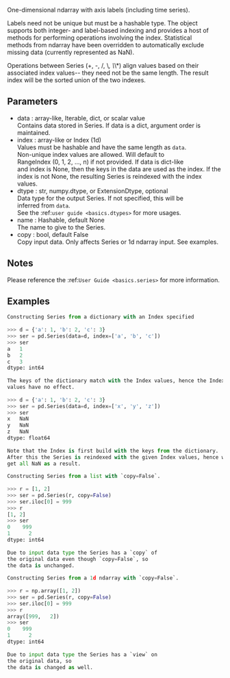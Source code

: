 One-dimensional ndarray with axis labels (including time series).  
  
Labels need not be unique but must be a hashable type. The object  
supports both integer- and label-based indexing and provides a host of  
methods for performing operations involving the index. Statistical  
methods from ndarray have been overridden to automatically exclude  
missing data (currently represented as NaN).  
  
Operations between Series (+, -, /, \\*, \\*\\*) align values based on their  
associated index values-- they need not be the same length. The result  
index will be the sorted union of the two indexes.  
  
## Parameters  
* data : array-like, Iterable, dict, or scalar value  
    Contains data stored in Series. If data is a dict, argument order is  
    maintained.  
* index : array-like or Index (1d)  
    Values must be hashable and have the same length as `data`.  
    Non-unique index values are allowed. Will default to  
    RangeIndex (0, 1, 2, ..., n) if not provided. If data is dict-like  
    and index is None, then the keys in the data are used as the index. If the  
    index is not None, the resulting Series is reindexed with the index values.  
* dtype : str, numpy.dtype, or ExtensionDtype, optional  
    Data type for the output Series. If not specified, this will be  
    inferred from `data`.  
    See the :ref:`user guide <basics.dtypes>` for more usages.  
* name : Hashable, default None  
    The name to give to the Series.  
* copy : bool, default False  
    Copy input data. Only affects Series or 1d ndarray input. See examples.  
  
## Notes  
Please reference the :ref:`User Guide <basics.series>` for more information.  
  
## Examples  
```python  
Constructing Series from a dictionary with an Index specified  
  
>>> d = {'a': 1, 'b': 2, 'c': 3}  
>>> ser = pd.Series(data=d, index=['a', 'b', 'c'])  
>>> ser  
a   1  
b   2  
c   3  
dtype: int64  
  
The keys of the dictionary match with the Index values, hence the Index  
values have no effect.  
  
>>> d = {'a': 1, 'b': 2, 'c': 3}  
>>> ser = pd.Series(data=d, index=['x', 'y', 'z'])  
>>> ser  
x   NaN  
y   NaN  
z   NaN  
dtype: float64  
  
Note that the Index is first build with the keys from the dictionary.  
After this the Series is reindexed with the given Index values, hence we  
get all NaN as a result.  
  
Constructing Series from a list with `copy=False`.  
  
>>> r = [1, 2]  
>>> ser = pd.Series(r, copy=False)  
>>> ser.iloc[0] = 999  
>>> r  
[1, 2]  
>>> ser  
0    999  
1      2  
dtype: int64  
  
Due to input data type the Series has a `copy` of  
the original data even though `copy=False`, so  
the data is unchanged.  
  
Constructing Series from a 1d ndarray with `copy=False`.  
  
>>> r = np.array([1, 2])  
>>> ser = pd.Series(r, copy=False)  
>>> ser.iloc[0] = 999  
>>> r  
array([999,   2])  
>>> ser  
0    999  
1      2  
dtype: int64  
  
Due to input data type the Series has a `view` on  
the original data, so  
the data is changed as well.  
  
```
